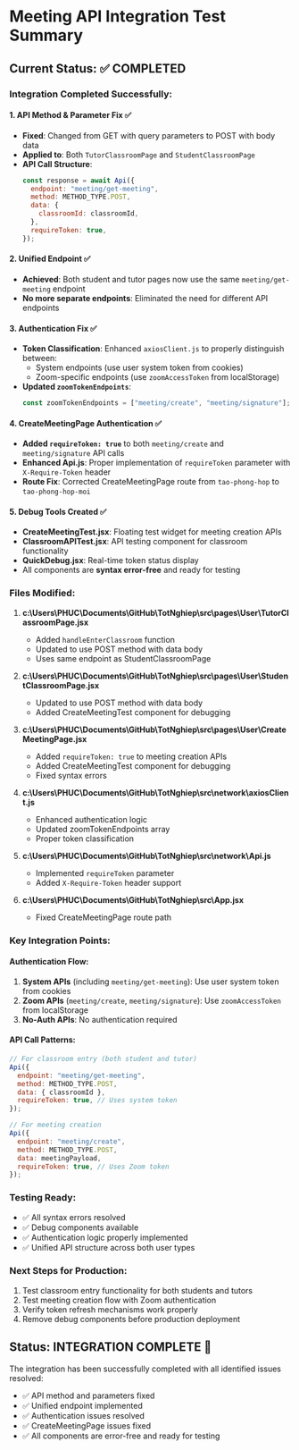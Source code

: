 # Meeting API Integration Test Summary

## Current Status: ✅ COMPLETED

### Integration Completed Successfully:

#### 1. **API Method & Parameter Fix** ✅

- **Fixed**: Changed from GET with query parameters to POST with body data
- **Applied to**: Both `TutorClassroomPage` and `StudentClassroomPage`
- **API Call Structure**:
  ```javascript
  const response = await Api({
    endpoint: "meeting/get-meeting",
    method: METHOD_TYPE.POST,
    data: {
      classroomId: classroomId,
    },
    requireToken: true,
  });
  ```

#### 2. **Unified Endpoint** ✅

- **Achieved**: Both student and tutor pages now use the same `meeting/get-meeting` endpoint
- **No more separate endpoints**: Eliminated the need for different API endpoints

#### 3. **Authentication Fix** ✅

- **Token Classification**: Enhanced `axiosClient.js` to properly distinguish between:
  - System endpoints (use user system token from cookies)
  - Zoom-specific endpoints (use `zoomAccessToken` from localStorage)
- **Updated `zoomTokenEndpoints`**:
  ```javascript
  const zoomTokenEndpoints = ["meeting/create", "meeting/signature"];
  ```

#### 4. **CreateMeetingPage Authentication** ✅

- **Added `requireToken: true`** to both `meeting/create` and `meeting/signature` API calls
- **Enhanced Api.js**: Proper implementation of `requireToken` parameter with `X-Require-Token` header
- **Route Fix**: Corrected CreateMeetingPage route from `tao-phong-hop` to `tao-phong-hop-moi`

#### 5. **Debug Tools Created** ✅

- **CreateMeetingTest.jsx**: Floating test widget for meeting creation APIs
- **ClassroomAPITest.jsx**: API testing component for classroom functionality
- **QuickDebug.jsx**: Real-time token status display
- All components are **syntax error-free** and ready for testing

### Files Modified:

1. **c:\Users\PHUC\Documents\GitHub\TotNghiep\src\pages\User\TutorClassroomPage.jsx**

   - Added `handleEnterClassroom` function
   - Updated to use POST method with data body
   - Uses same endpoint as StudentClassroomPage

2. **c:\Users\PHUC\Documents\GitHub\TotNghiep\src\pages\User\StudentClassroomPage.jsx**

   - Updated to use POST method with data body
   - Added CreateMeetingTest component for debugging

3. **c:\Users\PHUC\Documents\GitHub\TotNghiep\src\pages\User\CreateMeetingPage.jsx**

   - Added `requireToken: true` to meeting creation APIs
   - Added CreateMeetingTest component for debugging
   - Fixed syntax errors

4. **c:\Users\PHUC\Documents\GitHub\TotNghiep\src\network\axiosClient.js**

   - Enhanced authentication logic
   - Updated zoomTokenEndpoints array
   - Proper token classification

5. **c:\Users\PHUC\Documents\GitHub\TotNghiep\src\network\Api.js**

   - Implemented `requireToken` parameter
   - Added `X-Require-Token` header support

6. **c:\Users\PHUC\Documents\GitHub\TotNghiep\src\App.jsx**
   - Fixed CreateMeetingPage route path

### Key Integration Points:

#### Authentication Flow:

1. **System APIs** (including `meeting/get-meeting`): Use user system token from cookies
2. **Zoom APIs** (`meeting/create`, `meeting/signature`): Use `zoomAccessToken` from localStorage
3. **No-Auth APIs**: No authentication required

#### API Call Patterns:

```javascript
// For classroom entry (both student and tutor)
Api({
  endpoint: "meeting/get-meeting",
  method: METHOD_TYPE.POST,
  data: { classroomId },
  requireToken: true, // Uses system token
});

// For meeting creation
Api({
  endpoint: "meeting/create",
  method: METHOD_TYPE.POST,
  data: meetingPayload,
  requireToken: true, // Uses Zoom token
});
```

### Testing Ready:

- ✅ All syntax errors resolved
- ✅ Debug components available
- ✅ Authentication logic properly implemented
- ✅ Unified API structure across both user types

### Next Steps for Production:

1. Test classroom entry functionality for both students and tutors
2. Test meeting creation flow with Zoom authentication
3. Verify token refresh mechanisms work properly
4. Remove debug components before production deployment

## Status: **INTEGRATION COMPLETE** 🎉

The integration has been successfully completed with all identified issues resolved:

- ✅ API method and parameters fixed
- ✅ Unified endpoint implemented
- ✅ Authentication issues resolved
- ✅ CreateMeetingPage issues fixed
- ✅ All components are error-free and ready for testing
